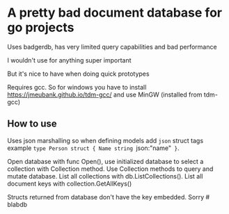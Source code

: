 # A pretty bad document database for go projects

Uses badgerdb, has very limited query capabilities and bad performance

I wouldn't use for anything super important

But it's nice to have when doing quick prototypes

Requires gcc. So for windows you have to install https://jmeubank.github.io/tdm-gcc/ and use MinGW (installed from tdm-gcc)

## How to use

Uses json marshalling so when defining models add `json` struct tags example `type Person struct { Name string `json:"name"` }`.

Open database with func Open(), use initialized database to select a collection with Collection method. Use Collection methods to query and mutate database. List all collections with db.ListCollections(). List all document keys with collection.GetAllKeys()

Structs returned from database don't have the key embedded. Sorry
#   b l a b d b 
 
 
